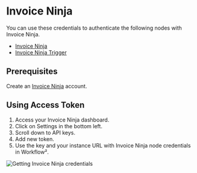 # Invoice Ninja

You can use these credentials to authenticate the following nodes with Invoice Ninja.
- [Invoice Ninja](/workflow/integrations/nodes/n8n-nodes-base.invoiceNinja/)
- [Invoice Ninja Trigger](/workflow/integrations/trigger-nodes/n8n-nodes-base.invoiceNinjaTrigger/)

## Prerequisites

Create an [Invoice Ninja](https://www.invoiceninja.com/) account.

## Using Access Token

1. Access your Invoice Ninja dashboard.
2. Click on Settings in the bottom left.
3. Scroll down to API keys.
4. Add new token.
5. Use the key and your instance URL with Invoice Ninja node credentials in Workflow².

![Getting Invoice Ninja credentials](/_images/integrations/credentials/invoiceninja/using-access-token.gif)
